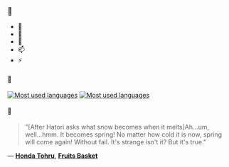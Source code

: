 ### 👋

- 🔭
- 🌱
- 💬
- 📫
- ⚡

#### 🧏

[![Most used languages](https://github-readme-stats-aynah.vercel.app/api/top-langs/?username=aynh&theme=solarized-dark&langs_count=6&layout=compact&hide_title=true)](https://github.com/anuraghazra/github-readme-stats#gh-dark-mode-only)
[![Most used languages](https://github-readme-stats-aynah.vercel.app/api/top-langs/?username=aynh&theme=solarized-light&langs_count=6&layout=compact&hide_title=true)](https://github.com/anuraghazra/github-readme-stats#gh-light-mode-only)

#### 💬

> "[After Hatori asks what snow becomes when it melts]Ah...um, well...hmm. It becomes spring! No matter how cold it is now, spring will come again! Without fail. It's strange isn't it? But it's true."

&mdash; [**Honda Tohru**](https://myanimelist.net/character.php?q=Honda%20Tohru&cat=character), [**Fruits Basket**](https://myanimelist.net/search/all?q=Fruits%20Basket&cat=all)
